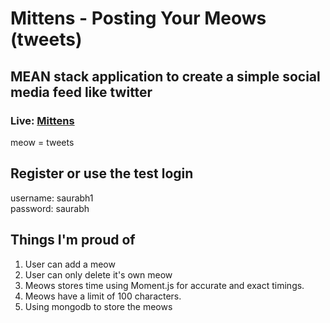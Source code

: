 # Mittens - Posting Your Meows (tweets) 
## MEAN stack application to create a simple social media feed like twitter 

### Live: [Mittens](https://mittens-meow.herokuapp.com/ "Mittens")

meow = tweets <br/>

## Register or use the test login

username: saurabh1 <br/>
password: saurabh

## Things I'm proud of

1. User can add a meow 
2. User can only delete it's own meow
3. Meows stores time using Moment.js for accurate and exact timings.
4. Meows have a limit of 100 characters.
5. Using mongodb to store the meows
